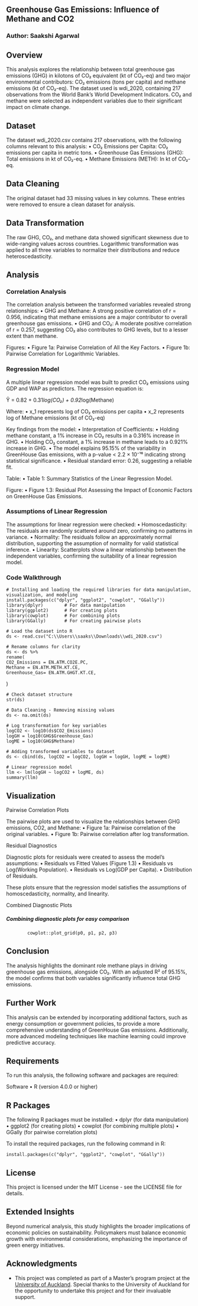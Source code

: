 ## Greenhouse Gas Emissions: Influence of Methane and CO2

### Author: Saakshi Agarwal

## Overview
This analysis explores the relationship between total greenhouse gas emissions (GHG) in kilotons of CO₂ equivalent (kt of CO₂-eq) and two major environmental contributors: CO₂ emissions (tons per capita) and methane emissions (kt of CO₂-eq). The dataset used is wdi_2020, containing 217 observations from the World Bank’s World Development Indicators. CO₂ and methane were selected as independent variables due to their significant impact on climate change.

## Dataset

The dataset wdi_2020.csv contains 217 observations, with the following columns relevant to this analysis:
	•	CO₂ Emissions per Capita: CO₂ emissions per capita in metric tons.
	•	Greenhouse Gas Emissions (GHG): Total emissions in kt of CO₂-eq.
	•	Methane Emissions (METH): In kt of CO₂-eq.

## Data Cleaning

The original dataset had 33 missing values in key columns. These entries were removed to ensure a clean dataset for analysis.

## Data Transformation

The raw GHG, CO₂, and methane data showed significant skewness due to wide-ranging values across countries. Logarithmic transformation was applied to all three variables to normalize their distributions and reduce heteroscedasticity.

## Analysis

### Correlation Analysis

The correlation analysis between the transformed variables revealed strong relationships:
	•	GHG and Methane: A strong positive correlation of r = 0.956, indicating that methane emissions are a major contributor to overall greenhouse gas emissions.
	•	GHG and CO₂: A moderate positive correlation of r = 0.257, suggesting CO₂ also contributes to GHG levels, but to a lesser extent than methane.

Figures:
	•	Figure 1a: Pairwise Correlation of All the Key Factors.
	•	Figure 1b: Pairwise Correlation for Logarithmic Variables.

### Regression Model

A multiple linear regression model was built to predict CO₂ emissions using GDP and WAP as predictors. The regression equation is:

Ŷ = 0.82 + 0.31*log(CO₂) + 0.92*log(Methane)

Where:
	•	x_1 represents log of CO₂ emissions per capita
	•	x_2 represents log of Methane emissions (kt of CO₂-eq)

Key findings from the model:
	•	Interpretation of Coefficients:
	  •	Holding methane constant, a 1% increase in CO₂ results in a 0.316% increase in GHG.
	  •	Holding CO₂ constant, a 1% increase in methane leads to a 0.921% increase in GHG.
	•	The model explains 95.15% of the variability in GreenHouse Gas emissions, with a p-value < 2.2 × 10⁻¹⁶ indicating strong statistical significance.
	•	Residual standard error: 0.26, suggesting a reliable fit.

Table:
	•	Table 1: Summary Statistics of the Linear Regression Model.

Figure:
	•	Figure 1.3: Residual Plot Assessing the Impact of Economic Factors on GreenHouse Gas Emissions.

### Assumptions of Linear Regression

The assumptions for linear regression were checked:
	•	Homoscedasticity: The residuals are randomly scattered around zero, confirming no patterns in variance.
	•	Normality: The residuals follow an approximately normal distribution, supporting the assumption of normality for valid statistical inference.
	•	Linearity: Scatterplots show a linear relationship between the independent variables, confirming the suitability of a linear regression model.

### Code Walkthrough

	# Installing and loading the required libraries for data manipulation, visualization, and modeling
	install.packages(c("dplyr", "ggplot2", "cowplot", "GGally"))
	library(dplyr)        # For data manipulation
	library(ggplot2)      # For creating plots
	library(cowplot)      # For combining plots
	library(GGally)       # For creating pairwise plots

	# Load the dataset into R
	ds <- read.csv("C:\\Users\\saaks\\Downloads\\wdi_2020.csv")

	# Rename columns for clarity
	ds <- ds %>%
  	rename(
    CO2_Emissions = EN.ATM.CO2E.PC,
    Methane = EN.ATM.METH.KT.CE,
    Greenhouse_Gas= EN.ATM.GHGT.KT.CE,
  )

	# Check dataset structure
	str(ds)

	# Data Cleaning - Removing missing values
	ds <- na.omit(ds)
	
	# Log transformation for key variables
	logCO2 <- log10(ds$CO2_Emissions)
	logGH = log10(GHG$Greenhouse_Gas)
	logME = log10(GHG$Methane)
	
	# Adding transformed variables to dataset
	ds <- cbind(ds, logCO2 = logCO2, logGH = logGH, logME = logME)
	
	# Linear regression model
	llm <- lm(logGH ~ logCO2 + logME, ds)
	summary(llm)

## Visualization

Pairwise Correlation Plots

The pairwise plots are used to visualize the relationships between GHG emissions, CO2, and Methane:
	•	Figure 1a: Pairwise correlation of the original variables.
	•	Figure 1b: Pairwise correlation after log transformation.

Residual Diagnostics

Diagnostic plots for residuals were created to assess the model’s assumptions:
	•	Residuals vs Fitted Values (Figure 1.3)
	•	Residuals vs Log(Working Population).
	•	Residuals vs Log(GDP per Capita).
	•	Distribution of Residuals.

These plots ensure that the regression model satisfies the assumptions of homoscedasticity, normality, and linearity.

Combined Diagnostic Plots

##### Combining diagnostic plots for easy comparison 
			cowplot::plot_grid(p0, p1, p2, p3)

## Conclusion

The analysis highlights the dominant role methane plays in driving greenhouse gas emissions, alongside CO₂. With an adjusted R² of 95.15%, the model confirms that both variables significantly influence total GHG emissions.

## Further Work

This analysis can be extended by incorporating additional factors, such as energy consumption or government policies, to provide a more comprehensive understanding of GreenHouse Gas emissions. Additionally, more advanced modeling techniques like machine learning could improve predictive accuracy.

## Requirements

To run this analysis, the following software and packages are required:

Software
	•	R (version 4.0.0 or higher)

## R Packages

The following R packages must be installed:
	•	dplyr (for data manipulation)
	•	ggplot2 (for creating plots)
	•	cowplot (for combining multiple plots)
	•	GGally (for pairwise correlation plots)

To install the required packages, run the following command in R:

	install.packages(c("dplyr", "ggplot2", "cowplot", "GGally"))

## License

This project is licensed under the MIT License - see the LICENSE file for details.


## Extended Insights

Beyond numerical analysis, this study highlights the broader implications of economic policies on sustainability. Policymakers must balance economic growth with environmental considerations, emphasizing the importance of green energy initiatives.


## Acknowledgments

- This project was completed as part of a Master’s program project at the [University of Auckland](https://www.auckland.ac.nz/en.html). Special thanks to the University of Auckland for the opportunity to undertake this project and for their invaluable support.
